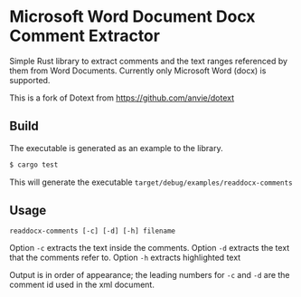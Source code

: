 Microsoft Word Document Docx Comment Extractor
==============================================

Simple Rust library to extract comments and the text ranges referenced by them
from Word Documents.
Currently only Microsoft Word (docx) is supported.

This is a fork of Dotext from https://github.com/anvie/dotext

Build
------

The executable is generated as an example to the library.

```bash
$ cargo test
```

This will generate the executable ```target/debug/examples/readdocx-comments```

Usage
------

```
readdocx-comments [-c] [-d] [-h] filename
```

Option ```-c``` extracts the text inside the comments.
Option ```-d``` extracts the text that the comments refer to.
Option ```-h``` extracts highlighted text

Output is in order of appearance; the leading numbers for ```-c``` and ```-d```
are the comment id used in the xml document.
